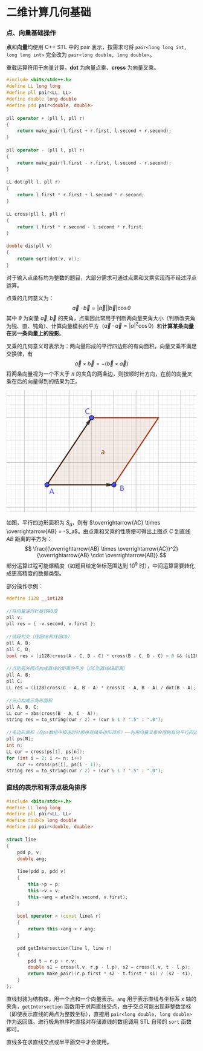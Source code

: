 # 二维计算几何基础

### 点、向量基础操作

**点**和**向量**均使用 C++ STL 中的 pair 表示，按需求可将 `pair<long long int, long long int>` 完全改为 `pair<long double, long double>`。

重载运算符用于向量计算，**dot** 为向量点乘、**cross** 为向量叉乘。

```c++
#include <bits/stdc++.h>
#define LL long long
#define pll pair<LL, LL>
#define double long double
#define pdd pair<double, double>

pll operator + (pll l, pll r)
{
    return make_pair(l.first + r.first, l.second + r.second);
}

pll operator - (pll l, pll r)
{
    return make_pair(l.first - r.first, l.second - r.second);
}

LL dot(pll l, pll r)
{
    return l.first * r.first + l.second * r.second;
}

LL cross(pll l, pll r)
{
    return l.first * r.second - l.second * r.first;
}

double dis(pll v)
{
    return sqrt(dot(v, v));
}
```

对于输入点坐标均为整数的题目，大部分需求可通过点乘和叉乘实现而不经过浮点运算。

点乘的几何意义为：
$$
\vec{a} \cdot \vec{b} = |\vec{a}||\vec{b}|\cos{\theta}
$$
其中 $\theta$ 为向量 $\vec{a}, \vec{b}$ 的夹角，点乘因此常用于判断两向量夹角大小（判断改夹角为锐、直、钝角）、计算向量模长的平方（$\vec{a} \cdot \vec{a} = |a|^2 \cos{0}$）和**计算某条向量在另一条向量上的投影**。

叉乘的几何意义可表示为：两向量形成的平行四边形的有向面积。向量叉乘不满足交换律，有
$$
\vec{a} \times \vec{b} = -(\vec{b} \times \vec{a})
$$
将两条向量视为一个不大于 $\pi$ 的夹角的两条边，则按顺时针方向，在前的向量叉乘在后的向量得到的结果为正。

![](../../../../模板库规范/image/1725966343696.png)

如图，平行四边形面积为 $S_a$，则有 $\overrightarrow{AC} \times \overrightarrow{AB} = -S_a$。由点乘和叉乘的性质便可得出上图点 $C$ 到直线 $AB$ 距离的平方为：
$$
\frac{(\overrightarrow{AB} \times \overrightarrow{AC})^2}{\overrightarrow{AB} \cdot \overrightarrow{AB}}
$$
部分运算过程可能爆精度（如题目给定坐标范围达到 $10^9$ 时），中间运算需要转化成更高精度的数据类型。

部分操作示例：

```c++
#define i128 __int128

//将向量逆时针旋转90度
pll v;
pll res = { -v.second, v.first };

//线段判交（线段AB和线段CD）
pll A, B;
pll C, D;
bool res = (i128)cross(A - C, D - C) * cross(B - C, D - C) < 0 && (i128)cross(C - A, B - A) * cross(D - A, B - A) < 0;

//点到另外两点构成直线的距离的平方（点C到直线AB距离）
pll A, B;
pll C;
LL res = (i128)cross(C - A, B - A) * cross(C - A, B - A) / dot(B - A);

//三点构成三角形面积
pll A, B, C;
LL cur = abs(cross(B - A, C - A));
string res = to_string(cur / 2) + (cur & 1 ? ".5" : ".0");

//多边形面积（在ps数组中按逆时针顺序存储多边形顶点）——利用向量叉乘会得到有向平行四边形面积的性质
pll ps[N];
int n;
LL cur = cross(ps[1], ps[n]);
for (int i = 2; i <= n; i++)
    cur += cross(ps[i], ps[i - 1]);
string res = to_string(cur / 2) + (cur & 1 ? ".5" : ".0");
```

### 直线的表示和有浮点极角排序

```c++
#include <bits/stdc++.h>
#define LL long long
#define pll pair<LL, LL>
#define double long double
#define pdd pair<double, double>

struct line
{
    pdd p, v;
    double ang;

    line(pdd p, pdd v)
    {
        this->p = p;
        this->v = v;
        this->ang = atan2(v.second, v.first);
    }

    bool operator < (const line& r)
    {
        return this->ang < r.ang;
    }

    pdd getIntersection(line l, line r)
    {
        pdd t = r.p + r.v;
        double s1 = cross(l.v, r.p - l.p), s2 = cross(l.v, t - l.p);
        return make_pair((r.p.first * s2 - t.first * s1) / (s2 - s1), (r.p.second * s2 - t.second * s1) / (s2 - s1));
    }
};
```

直线封装为结构体，用一个点和一个向量表示。`ang` 用于表示直线与坐标系 x 轴的夹角，`getIntersection` 函数用于求两直线交点，由于交点可能出现非整数坐标（即使表示直线的两点为整数坐标），直接用 `pair<long double, long double>` 作为返回值。进行极角排序时直接对存储直线的数组调用  STL 自带的 `sort` 函数即可。

直线多在求直线交点或半平面交中才会使用。